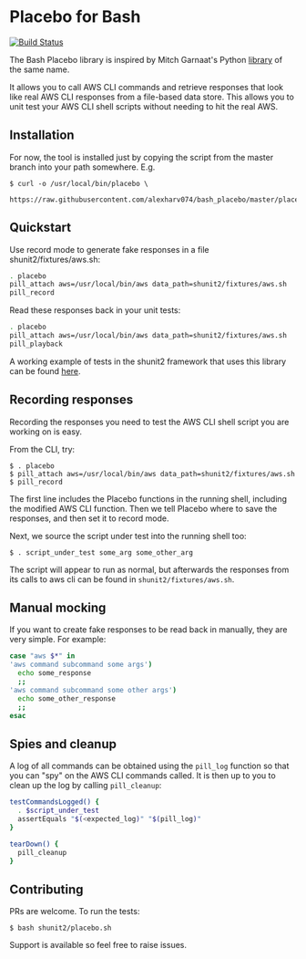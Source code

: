 # Placebo for Bash

[![Build Status](https://img.shields.io/travis/alexharv074/bash_placebo.svg)](https://travis-ci.org/alexharv074/bash_placebo)

The Bash Placebo library is inspired by Mitch Garnaat's Python [library](https://github.com/garnaat/placebo) of the same name.

It allows you to call AWS CLI commands and retrieve responses that look like real AWS CLI responses from a file-based data store. This allows you to unit test your AWS CLI shell scripts without needing to hit the real AWS.

## Installation

For now, the tool is installed just by copying the script from the master branch into your path somewhere. E.g.

~~~ text
$ curl -o /usr/local/bin/placebo \
    https://raw.githubusercontent.com/alexharv074/bash_placebo/master/placebo
~~~

## Quickstart

Use record mode to generate fake responses in a file shunit2/fixtures/aws.sh:

~~~ bash
. placebo
pill_attach aws=/usr/local/bin/aws data_path=shunit2/fixtures/aws.sh
pill_record
~~~

Read these responses back in your unit tests:

~~~ bash
. placebo
pill_attach aws=/usr/local/bin/aws data_path=shunit2/fixtures/aws.sh
pill_playback
~~~

A working example of tests in the shunit2 framework that uses this library can be found [here](https://github.com/alexharv074/shunit2_example).

## Recording responses

Recording the responses you need to test the AWS CLI shell script you are working on is easy.

From the CLI, try:

~~~ text
$ . placebo
$ pill_attach aws=/usr/local/bin/aws data_path=shunit2/fixtures/aws.sh
$ pill_record
~~~

The first line includes the Placebo functions in the running shell, including the modified AWS CLI function. Then we tell Placebo where to save the responses, and then set it to record mode.

Next, we source the script under test into the running shell too:

~~~ text
$ . script_under_test some_arg some_other_arg
~~~

The script will appear to run as normal, but afterwards the responses from its calls to aws cli can be found in `shunit2/fixtures/aws.sh`.

## Manual mocking

If you want to create fake responses to be read back in manually, they are very simple. For example:

~~~ bash
case "aws $*" in
'aws command subcommand some args')
  echo some_response
  ;;
'aws command subcommand some other args')
  echo some_other_response
  ;;
esac
~~~

## Spies and cleanup
A log of all commands can be obtained using the `pill_log` function so that you can "spy" on the AWS CLI commands called. It is then up to you to clean up the log by calling `pill_cleanup`:

~~~ bash
testCommandsLogged() {
  . $script_under_test
  assertEquals "$(<expected_log)" "$(pill_log)"
}

tearDown() {
  pill_cleanup
}
~~~

## Contributing

PRs are welcome. To run the tests:

~~~ text
$ bash shunit2/placebo.sh
~~~

Support is available so feel free to raise issues.
